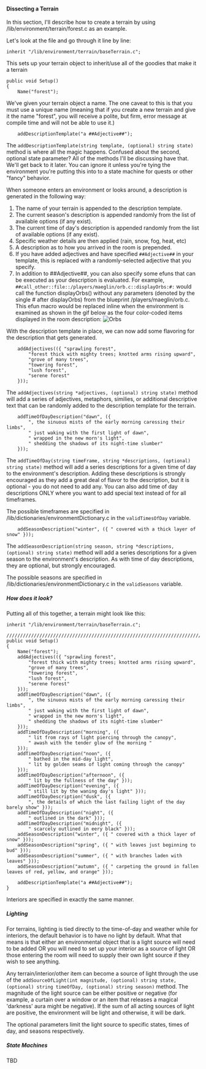 #### Dissecting a Terrain
In this section, I'll describe how to create a terrain by using /lib/environment/terrain/forest.c
as an example.

Let's look at the file and go through it line by line:

```
inherit "/lib/environment/terrain/baseTerrain.c";
```
This sets up your terrain object to inherit/use all of the goodies that make it a terrain
```
public void Setup()
{
    Name("forest");
```
We've given your terrain object a name. The one caveat to this is that you must use
a unique name (meaning that if you create a new terrain and give it the name "forest", you
will receive a polite, but firm, error message at compile time and will not be able to
use it.)
```
    addDescriptionTemplate("a ##Adjective##");
```
The `addDescriptionTemplate(string template, (optional) string state)` method is where
all the magic happens. Confused about the second, optional state parameter? All of the methods I'll be
discussing have that. We'll get back to it later. You can ignore it unless you're tying the
environment you're putting this into to a state machine for quests or other "fancy" behavior.

When someone enters an environment or looks around, a description is generated in the following way:

1. The name of your terrain is appended to the description template.
2. The current season's description is appended randomly from the list of available options (if any exist).
3. The current time of day's description is appended randomly from the list of available options (if any exist).
4. Specific weather details are then applied (rain, snow, fog, heat, etc)
5. A description as to how you arrived in the room is prepended.
6. If you have added adjectives and have specified `##Adjective##` in your template, this is replaced with a randomly-selected adjective that you specify.
7. In addition to ##Adjective##, you can also specify some efuns that can be executed as your description is evaluated. For example, `##call_other::file::/players/maeglin/orb.c::displayOrbs:#:` would call the function displayOrbs() without any parameters (denoted by the single # after displayOrbs) from the blueprint /players/maeglin/orb.c. This efun macro would be replaced inline when the environment is examined as shown in the gif below as the four color-coded items displayed in the room description: ![Orbs](http://RealmsMUD.org/images/intro.gif)

With the description template in place, we can now add some flavoring for the description that gets generated.

```
    addAdjectives(({ "sprawling forest",
        "forest thick with mighty trees; knotted arms rising upward",
        "grove of many trees",
        "towering forest",
        "lush forest",
        "serene forest"
    }));
```
The `addAdjectives(string *adjectives, (optional) string state)` method will add a series of adjectives, metaphors,
similies, or additional descriptive text that can be randomly added to the description template
for the terrain.
```
    addTimeOfDayDescription("dawn", ({ 
        ", the sinuous mists of the early morning caressing their limbs",
        " just waking with the first light of dawn",
        " wrapped in the new morn's light",
        " shedding the shadows of its night-time slumber"
    }));
```
The `addTimeOfDay(string timeFrame, string *descriptions, (optional) string state)` method will add a series
descriptions for a given time of day to the environment's description. Adding these descriptions
is strongly encouraged as they add a great deal of flavor to the description, but it is
optional - you do not need to add any. You can also add time of day descriptions ONLY
where you want to add special text instead of for all timeframes. 

The possible timeframes are specified in /lib/dictionaries/environmentDictionary.c in the `validTimesOfDay` variable.
```
    addSeasonDescription("winter", ({ " covered with a thick layer of snow" }));
```
The `addSeasonDescription(string season, string *descriptions, (optional) string state)` method will add a series
descriptions for a given season to the environment's description. As with time of day
descriptions, they are optional, but strongly encouraged. 

The possible seasons are specified in /lib/dictionaries/environmentDictionary.c in the `validSeasons` variable.

##### How does it look?
Putting all of this together, a terrain might look like this:
```
inherit "/lib/environment/terrain/baseTerrain.c";

/////////////////////////////////////////////////////////////////////////////
public void Setup()
{
    Name("forest");
    addAdjectives(({ "sprawling forest",
        "forest thick with mighty trees; knotted arms rising upward",
        "grove of many trees",
        "towering forest",
        "lush forest",
        "serene forest"
    }));
    addTimeOfDayDescription("dawn", ({ 
        ", the sinuous mists of the early morning caressing their limbs",
        " just waking with the first light of dawn",
        " wrapped in the new morn's light",
        " shedding the shadows of its night-time slumber"
    }));
    addTimeOfDayDescription("morning", ({
        " lit from rays of light piercing through the canopy",
        " awash with the tender glow of the morning "
    }));
    addTimeOfDayDescription("noon", ({ 
        " bathed in the mid-day light",
        " lit by golden seams of light coming through the canopy"
    }));
    addTimeOfDayDescription("afternoon", ({
        " lit by the fullness of the day" }));
    addTimeOfDayDescription("evening", ({ 
        " still lit by the waning day's light" }));
    addTimeOfDayDescription("dusk", ({ 
        ", the details of which the last failing light of the day barely show" }));
    addTimeOfDayDescription("night", ({ 
        " outlined in the dark" }));
    addTimeOfDayDescription("midnight", ({ 
        " scarcely outlined in eery black" }));
    addSeasonDescription("winter", ({ " covered with a thick layer of snow" }));
    addSeasonDescription("spring", ({ " with leaves just beginning to bud" }));
    addSeasonDescription("summer", ({ " with branches laden with leaves" }));
    addSeasonDescription("autumn", ({ " carpeting the ground in fallen leaves of red, yellow, and orange" }));

    addDescriptionTemplate("a ##Adjective##");
}
```
Interiors are specified in exactly the same manner.

##### Lighting
For terrains, lighting is tied directly to the time-of-day and weather while for interiors, the default behavior
is to have no light by default. What that means is that either an environmental object that is a light source
will need to be added OR you will need to set up your interior as a source of light OR those entering the room will need to supply their own light source if they
wish to see anything.

Any terrain/interior/other item can become a source of light through the use of the
`addSourceOfLight(int magnitude, (optional) string state, (optional) string timeOfDay, (optional) string season)` method.
The magnitude of the light source can be either positive or negative (for example, a curtain over a window or an
item that releases a magical 'darkness' aura might be negative). If the sum of all acting sources
of light are positive, the environment will be light and otherwise, it will be dark.

The optional parameters limit the light source to specific states, times of day, and seasons respectively.

##### State Machines
TBD